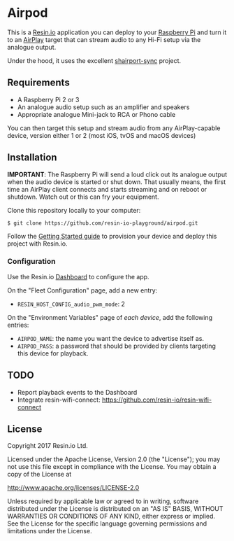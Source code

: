 Airpod
======

This is a [Resin.io][resin-io] application you can deploy to your [Raspberry Pi][raspberry] and turn it to an [AirPlay][airplay] target that can stream audio to any Hi-Fi setup via the analogue output.

Under the hood, it uses the excellent [shairport-sync][shairport-sync] project.

[resin-io]: https://www.resin.io/
[raspberry]: https://raspberrypi.org/
[airplay]: https://www.apple.com/airplay/
[shairport-sync]: https://github.com/mikebrady/shairport-sync


Requirements
------------

- A Raspberry Pi 2 or 3
- An analogue audio setup such as an amplifier and speakers
- Appropriate analogue Mini-jack to RCA or Phono cable

You can then target this setup and stream audio from any AirPlay-capable device, version either 1 or 2 (most iOS, tvOS and macOS devices)


Installation
------------

**IMPORTANT**: The Raspberry Pi will send a loud click out its analogue output when the audio device is started or shut down. That usually means, the first time an AirPlay client connects and starts streaming and on reboot or shutdown. Watch out or this can fry your equipment.


Clone this repository locally to your computer:

    $ git clone https://github.com/resin-io-playground/airpod.git

Follow the [Getting Started guide][getting-started] to provision your device and deploy this project with Resin.io.

### Configuration

Use the Resin.io [Dashboard][dashboard] to configure the app.

On the "Fleet Configuration" page, add a new entry:

  - `RESIN_HOST_CONFIG_audio_pwm_mode`: 2

On the "Environment Variables" page of *each device*, add the following entries:

  - `AIRPOD_NAME`: the name you want the device to advertise itself as.
  - `AIRPOD_PASS`: a password that should be provided by clients targeting this device for playback.

[dashboard]: https://dashboard.resin.io/
[getting-started]: https://docs.resin.io/raspberrypi3/nodejs/getting-started/


TODO
----

- Report playback events to the Dashboard
- Integrate resin-wifi-connect: https://github.com/resin-io/resin-wifi-connect


License
-------

Copyright 2017 Resin.io Ltd.

Licensed under the Apache License, Version 2.0 (the "License");
you may not use this file except in compliance with the License.
You may obtain a copy of the License at

   http://www.apache.org/licenses/LICENSE-2.0

Unless required by applicable law or agreed to in writing, software
distributed under the License is distributed on an "AS IS" BASIS,
WITHOUT WARRANTIES OR CONDITIONS OF ANY KIND, either express or implied.
See the License for the specific language governing permissions and
limitations under the License.
